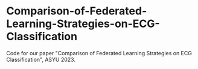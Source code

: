 # Comparison-of-Federated-Learning-Strategies-on-ECG-Classification
Code for our paper "Comparison of Federated Learning Strategies on ECG Classification", ASYU 2023.
